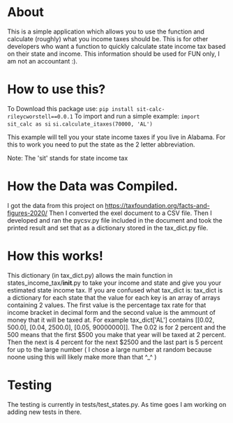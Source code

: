 # About
This is a simple application which allows you to use the function and calculate (roughly) what you income taxes should be.
This is for other developers who want a function to quickly calculate state income tax based on their state and income.
This information should be used for FUN only, I am not an accountant :).

# How to use this?
To Download this package use:
`pip install sit-calc-rileycworstell==0.0.1`
To import and run a simple example:
`import sit_calc as si`
`si.calculate_itaxes(70000, 'AL')`

This example will tell you your state income taxes if you live in Alabama. 
For this to work you need to put the state as the 2 letter abbreviation.

Note: The 'sit' stands for state income tax


# How the Data was Compiled.
I got the data from this project on https://taxfoundation.org/facts-and-figures-2020/
Then I converted the exel document to a CSV file. 
Then I developed and ran the pycsv.py file included in the document and took the printed result and set that as a dictionary stored
in the tax_dict.py file.

# How this works!
This dictionary (in tax_dict.py) allows the main function in states_income_tax/__init__.py to take your income and state and give you your estimated state income tax.
If you are confused what tax_dict is:
tax_dict is a dictionary for each state that the value for each key is an array of arrays containing 2 values. 
The first value is the percentage tax rate for that income bracket in decimal form and the second value is the ammount of money that it will be taxed at. 
For example tax_dict['AL'] contains [[0.02, 500.0], [0.04, 2500.0], [0.05, 90000000]]. The 0.02 is for 2 percent and the 500 means that the first $500 you make that year will be taxed at 2 percent. Then the next is 4 percent for the next $2500 and the last part is 5 percent for up to the large number ( I chose a large number at random because noone using this will likely make more than that ^_^ )

# Testing
The testing is currently in tests/test_states.py. As time goes I am working on adding new tests in there.

